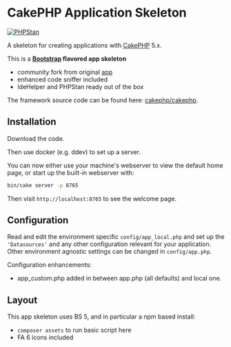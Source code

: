 # CakePHP Application Skeleton
[![PHPStan](https://img.shields.io/badge/PHPStan-level%208-brightgreen.svg?style=flat-square)](https://github.com/phpstan/phpstan)

A skeleton for creating applications with [CakePHP](https://cakephp.org) 5.x.

This is a **[Bootstrap](https://getbootstrap.com/) flavored app skeleton**
- community fork from original [app](https://github.com/cakephp/app)
- enhanced code sniffer included
- IdeHelper and PHPStan ready out of the box

The framework source code can be found here: [cakephp/cakephp](https://github.com/cakephp/cakephp).

## Installation
Download the code.

Then use docker (e.g. ddev) to set up a server.

You can now either use your machine's webserver to view the default home page, or start
up the built-in webserver with:

```bash
bin/cake server -p 8765
```

Then visit `http://localhost:8765` to see the welcome page.

## Configuration

Read and edit the environment specific `config/app_local.php` and set up the
`'Datasources'` and any other configuration relevant for your application.
Other environment agnostic settings can be changed in `config/app.php`.

Configuration enhancements:
- app_custom.php added in between app.php (all defaults) and local one.

## Layout

This app skeleton uses BS 5, and in particular a npm based install:

- `composer assets` to run basic script here
- FA 6 icons included
